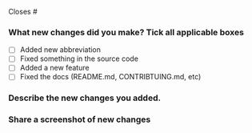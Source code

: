 <!--What issue does this pull request close -->

Closes #

### What new changes did you make? Tick all applicable boxes
- [ ] Added new abbreviation
- [ ] Fixed something in the source code
- [ ] Added a new feature
- [ ] Fixed the docs (README.md, CONTRIBTUING.md, etc)

<!--Give a brief outline of changes you made. If you added slang, which ones? -->
### Describe the new changes you added.

<!--Optional, but advised -->
### Share a screenshot of new changes
